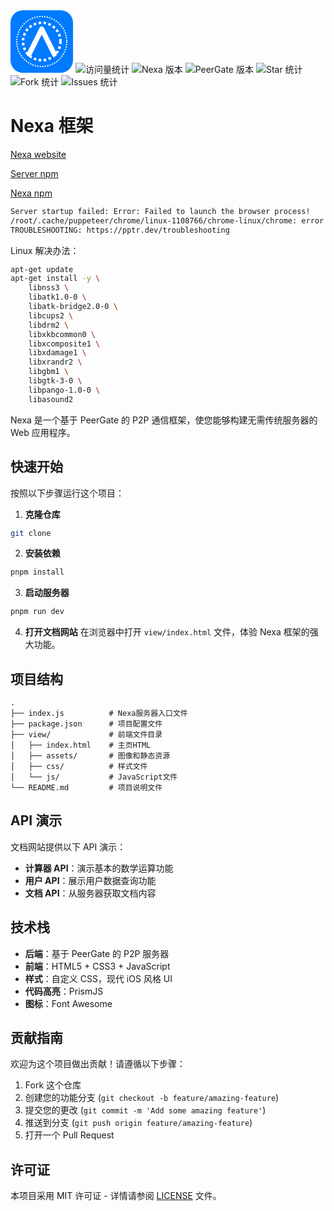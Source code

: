 <svg width="100" height="100" viewBox="0 0 100 100" fill="none" xmlns="http://www.w3.org/2000/svg">
  <rect width="100" height="100" rx="20" fill="#007BFF"/>
  <path d="M30 70L50 30L70 70" stroke="white" stroke-width="8" stroke-linecap="round" stroke-linejoin="round"/>
  <circle cx="50" cy="50" r="30" stroke="white" stroke-width="4" stroke-dasharray="4 4"/>
  <circle cx="50" cy="50" r="40" stroke="white" stroke-width="2" stroke-dasharray="2 2"/>
</svg>

<img src="https://visitor-badge.laobi.icu/badge?page_id=0010skn.peergate-demo" alt="访问量统计">
<img src="https://img.shields.io/badge/Nexa-2.0.14-blue" alt="Nexa 版本">
<img src="https://img.shields.io/badge/PeerGate-2.0.13-green" alt="PeerGate 版本">

<img src="https://img.shields.io/github/stars/0010skn/peergate-demo?style=social" alt="Star 统计">
<img src="https://img.shields.io/github/forks/0010skn/peergate-demo?style=social" alt="Fork 统计">
<img src="https://img.shields.io/github/issues/0010skn/peergate-demo?style=social" alt="Issues 统计">

# Nexa 框架

[Nexa website](https://0010skn.github.io/peergate-demo/view/)

[Server npm](https://www.npmjs.com/package/peergate-server)

[Nexa npm](https://www.npmjs.com/package/peergate-nexa)

```bash
Server startup failed: Error: Failed to launch the browser process!
/root/.cache/puppeteer/chrome/linux-1108766/chrome-linux/chrome: error while loading shared libraries: libnss3.so: cannot open shared object file: No such file or directory
TROUBLESHOOTING: https://pptr.dev/troubleshooting
```

Linux 解决办法：

```bash
apt-get update
apt-get install -y \
    libnss3 \
    libatk1.0-0 \
    libatk-bridge2.0-0 \
    libcups2 \
    libdrm2 \
    libxkbcommon0 \
    libxcomposite1 \
    libxdamage1 \
    libxrandr2 \
    libgbm1 \
    libgtk-3-0 \
    libpango-1.0-0 \
    libasound2
```

Nexa 是一个基于 PeerGate 的 P2P 通信框架，使您能够构建无需传统服务器的 Web 应用程序。

## 快速开始

按照以下步骤运行这个项目：

1. **克隆仓库**

```bash
git clone
```

2. **安装依赖**

```bash
pnpm install
```

3. **启动服务器**

```bash
pnpm run dev
```

4. **打开文档网站**
   在浏览器中打开 `view/index.html` 文件，体验 Nexa 框架的强大功能。

## 项目结构

```
.
├── index.js          # Nexa服务器入口文件
├── package.json      # 项目配置文件
├── view/             # 前端文件目录
│   ├── index.html    # 主页HTML
│   ├── assets/       # 图像和静态资源
│   ├── css/          # 样式文件
│   └── js/           # JavaScript文件
└── README.md         # 项目说明文件
```

## API 演示

文档网站提供以下 API 演示：

- **计算器 API**：演示基本的数学运算功能
- **用户 API**：展示用户数据查询功能
- **文档 API**：从服务器获取文档内容

## 技术栈

- **后端**：基于 PeerGate 的 P2P 服务器
- **前端**：HTML5 + CSS3 + JavaScript
- **样式**：自定义 CSS，现代 iOS 风格 UI
- **代码高亮**：PrismJS
- **图标**：Font Awesome

## 贡献指南

欢迎为这个项目做出贡献！请遵循以下步骤：

1. Fork 这个仓库
2. 创建您的功能分支 (`git checkout -b feature/amazing-feature`)
3. 提交您的更改 (`git commit -m 'Add some amazing feature'`)
4. 推送到分支 (`git push origin feature/amazing-feature`)
5. 打开一个 Pull Request

## 许可证

本项目采用 MIT 许可证 - 详情请参阅 [LICENSE](LICENSE) 文件。
